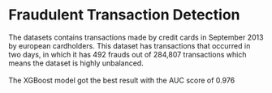 # Fraudulent Transaction Detection
The datasets contains transactions made by credit cards in September 2013 by european cardholders. This dataset has transactions that occurred in two days, in which it has 492 frauds out of 284,807 transactions which means the dataset is highly unbalanced.
<br/>
<br/>
The XGBoost model got the best result with the AUC score of 0.976
